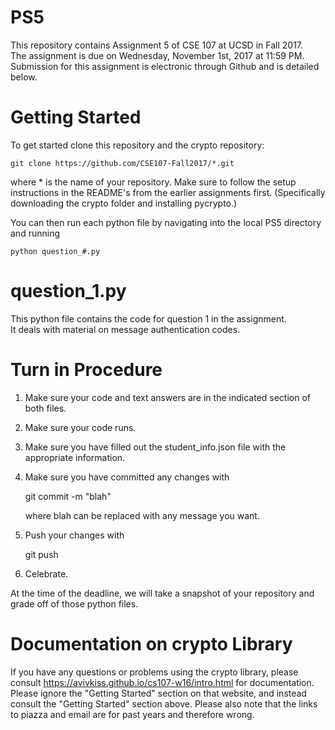 # PS5
This repository contains Assignment 5 of CSE 107 at UCSD in Fall 2017.  
The assignment is due on Wednesday, November 1st, 2017 at 11:59 PM.  
Submission for this assignment is electronic through Github and is detailed below.  


# Getting Started
To get started clone this repository and the crypto repository:

    git clone https://github.com/CSE107-Fall2017/*.git

where * is the name of your repository.
Make sure to follow the setup instructions in the README's from the earlier assignments first. (Specifically downloading the crypto folder and installing pycrypto.)

You can then run each python file by navigating into the local PS5 directory and running

    python question_#.py

# question_1.py
This python file contains the code for question 1 in the assignment.  
It deals with material on message authentication codes.

# Turn in Procedure
1) Make sure your code and text answers are in the indicated section of both files.  
2) Make sure your code runs.
3) Make sure you have filled out the student_info.json file with the appropriate information.
4) Make sure you have committed any changes with

    git commit -m "blah"

    where blah can be replaced with any message you want.
5) Push your changes with

    git push
6) Celebrate.

At the time of the deadline, we will take a snapshot of your repository and grade off of those python files.

# Documentation on crypto Library
If you have any questions or problems using the crypto library,
please consult https://avivkiss.github.io/cs107-w16/intro.html for documentation.
Please ignore the "Getting Started" section on that website, and instead consult the "Getting Started" section above. Please also note that the links to piazza and email are for past years and therefore wrong.
